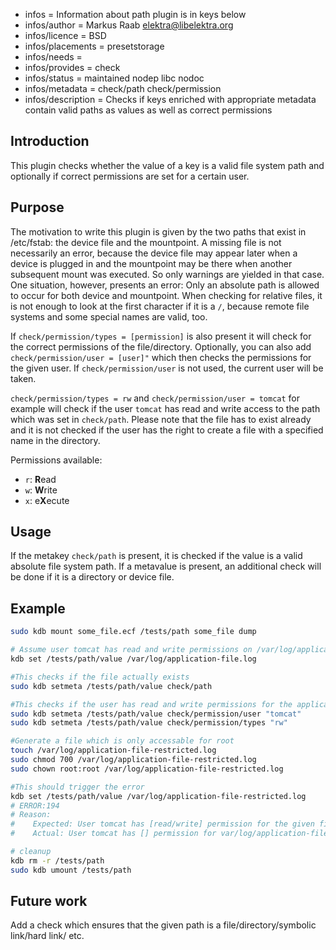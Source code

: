 - infos = Information about path plugin is in keys below
- infos/author = Markus Raab <elektra@libelektra.org>
- infos/licence = BSD
- infos/placements = presetstorage
- infos/needs =
- infos/provides = check
- infos/status = maintained nodep libc nodoc
- infos/metadata = check/path check/permission
- infos/description = Checks if keys enriched with appropriate metadata contain valid paths as values as well
as correct permissions

## Introduction

This plugin checks whether the value of a key is a valid file system path and optionally if
correct permissions are set for a certain user.

## Purpose

The motivation to write this plugin is given by the two paths that exist
in /etc/fstab: the device file and the mountpoint. A missing file is
not necessarily an error, because the device file may appear later when
a device is plugged in and the mountpoint may be there when another
subsequent mount was executed. So only warnings are yielded in that
case. One situation, however, presents an error: Only an absolute path
is allowed to occur for both device and mountpoint. When checking for
relative files, it is not enough to look at the first character if it is
a `/`, because remote file systems and some special names are valid, too.

If `check/permission/types = [permission]` is also present it will check for the correct permissions
of the file/directory. Optionally, you can also add `check/permission/user = [user]"` which then checks the permissions
for the given user. If `check/permission/user` is not used, the current user will be taken.

 `check/permission/types = rw` and `check/permission/user = tomcat` for example will check if the user
`tomcat` has read and write access to the path which was set in `check/path`. Please note that the file has to exist already
and it is not checked if the user has the right to create a file with a specified name
in the directory.

 Permissions available:
 - `r`: **R**ead
 - `w`: **W**rite
 - `x`: e**X**ecute

## Usage

If the metakey `check/path` is present, it is checked if the value is a
valid absolute file system path. If a metavalue is present, an additional
check will be done if it is a directory or device file.

## Example
```sh
sudo kdb mount some_file.ecf /tests/path some_file dump

# Assume user tomcat has read and write permissions on /var/log/application-file.log
kdb set /tests/path/value /var/log/application-file.log

#This checks if the file actually exists
sudo kdb setmeta /tests/path/value check/path

#This checks if the user has read and write permissions for the application-file.log file
sudo kdb setmeta /tests/path/value check/permission/user "tomcat"
sudo kdb setmeta /tests/path/value check/permission/types "rw"

#Generate a file which is only accessable for root
touch /var/log/application-file-restricted.log
sudo chmod 700 /var/log/application-file-restricted.log
sudo chown root:root /var/log/application-file-restricted.log

#This should trigger the error
kdb set /tests/path/value /var/log/application-file-restricted.log
# ERROR:194
# Reason:
#    Expected: User tomcat has [read/write] permission for the given file /var/log/application-file-restricted.log.
#    Actual: User tomcat has [] permission for var/log/application-file-restricted.log.

# cleanup
kdb rm -r /tests/path
sudo kdb umount /tests/path
```

## Future work
Add a check which ensures that the given path is a file/directory/symbolic link/hard link/ etc.